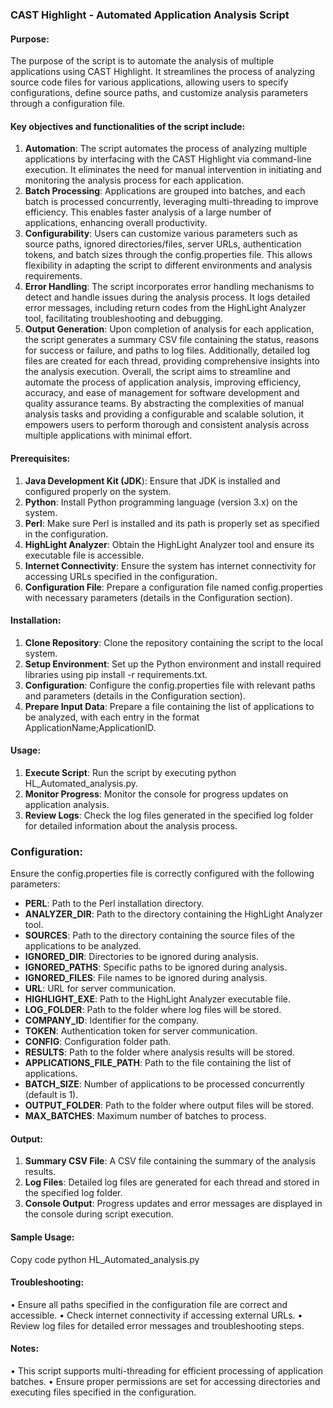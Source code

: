 ### **CAST Highlight - Automated Application Analysis Script**

####  **Purpose:**
The purpose of the script is to automate the analysis of multiple applications using CAST Highlight. It streamlines the process of analyzing source code files for various applications, allowing users to specify configurations, define source paths, and customize analysis parameters through a configuration file.

#### **Key objectives and functionalities of the script include:**
1.	**Automation**: The script automates the process of analyzing multiple applications by interfacing with the CAST Highlight via command-line execution. It eliminates the need for manual intervention in initiating and monitoring the analysis process for each application.
2.	**Batch Processing**: Applications are grouped into batches, and each batch is processed concurrently, leveraging multi-threading to improve efficiency. This enables faster analysis of a large number of applications, enhancing overall productivity.
3.	**Configurability**: Users can customize various parameters such as source paths, ignored directories/files, server URLs, authentication tokens, and batch sizes through the config.properties file. This allows flexibility in adapting the script to different environments and analysis requirements.
4.	**Error Handling**: The script incorporates error handling mechanisms to detect and handle issues during the analysis process. It logs detailed error messages, including return codes from the HighLight Analyzer tool, facilitating troubleshooting and debugging.
5.	**Output Generation**: Upon completion of analysis for each application, the script generates a summary CSV file containing the status, reasons for success or failure, and paths to log files. Additionally, detailed log files are created for each thread, providing comprehensive insights into the analysis execution.
Overall, the script aims to streamline and automate the process of application analysis, improving efficiency, accuracy, and ease of management for software development and quality assurance teams. By abstracting the complexities of manual analysis tasks and providing a configurable and scalable solution, it empowers users to perform thorough and consistent analysis across multiple applications with minimal effort.
 
#### **Prerequisites:**
1.	**Java Development Kit (JDK**): Ensure that JDK is installed and configured properly on the system.
2.	**Python**: Install Python programming language (version 3.x) on the system.
3.	**Perl**: Make sure Perl is installed and its path is properly set as specified in the configuration.
4.	**HighLight Analyzer**: Obtain the HighLight Analyzer tool and ensure its executable file is accessible.
5.	**Internet Connectivity**: Ensure the system has internet connectivity for accessing URLs specified in the configuration.
6.	**Configuration File**: Prepare a configuration file named config.properties with necessary parameters (details in the Configuration section).

#### **Installation:**
1.	**Clone Repository**: Clone the repository containing the script to the local system.
2.	**Setup Environment**: Set up the Python environment and install required libraries using pip install -r requirements.txt.
3.	**Configuration**: Configure the config.properties file with relevant paths and parameters (details in the Configuration section).
4.	**Prepare Input Data**: Prepare a file containing the list of applications to be analyzed, with each entry in the format ApplicationName;ApplicationID.

#### **Usage:**
1.	**Execute Script**: Run the script by executing python HL_Automated_analysis.py.
2.	**Monitor Progress**: Monitor the console for progress updates on application analysis.
3.	**Review Logs**: Check the log files generated in the specified log folder for detailed information about the analysis process.

### **Configuration:**
Ensure the config.properties file is correctly configured with the following parameters:

- **PERL**: Path to the Perl installation directory.
- **ANALYZER_DIR**: Path to the directory containing the HighLight Analyzer tool.
- **SOURCES**: Path to the directory containing the source files of the applications to be analyzed.
- **IGNORED_DIR**: Directories to be ignored during analysis.
- **IGNORED_PATHS**: Specific paths to be ignored during analysis.
- **IGNORED_FILES**: File names to be ignored during analysis.
- **URL**: URL for server communication.
- **HIGHLIGHT_EXE**: Path to the HighLight Analyzer executable file.
- **LOG_FOLDER**: Path to the folder where log files will be stored.
- **COMPANY_ID**: Identifier for the company.
- **TOKEN**: Authentication token for server communication.
- **CONFIG**: Configuration folder path.
- **RESULTS**: Path to the folder where analysis results will be stored.
- **APPLICATIONS_FILE_PATH**: Path to the file containing the list of applications.
- **BATCH_SIZE**: Number of applications to be processed concurrently (default is 1).
- **OUTPUT_FOLDER**: Path to the folder where output files will be stored.
- **MAX_BATCHES**: Maximum number of batches to process.


#### **Output:**
1.	**Summary CSV File**: A CSV file containing the summary of the analysis results.
2.	**Log Files**: Detailed log files are generated for each thread and stored in the specified log folder.
3.	**Console Output**: Progress updates and error messages are displayed in the console during script execution.

#### **Sample Usage:**
Copy code
python HL_Automated_analysis.py

#### **Troubleshooting:**
•	Ensure all paths specified in the configuration file are correct and accessible.
•	Check internet connectivity if accessing external URLs.
•	Review log files for detailed error messages and troubleshooting steps.

#### **Notes:**
•	This script supports multi-threading for efficient processing of application batches.
•	Ensure proper permissions are set for accessing directories and executing files specified in the configuration.
